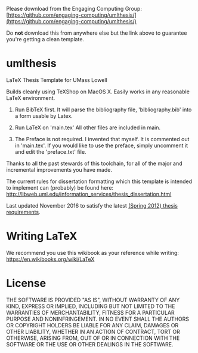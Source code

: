 Please download from the Engaging Computing Group: [https://github.com/engaging-computing/umlthesis/](https://github.com/engaging-computing/umlthesis/)

Do **not** download this from anywhere else but the link above to guarantee you're getting a clean template.

umlthesis
=========

LaTeX Thesis Template for UMass Lowell

Builds cleanly using TeXShop on MacOS X. Easily works in any reasonable LaTeX environment.

1. Run BibTeX first. It will parse the bibliography file, 'bibliography.bib' into a form usable by Latex.

2. Run LaTeX on 'main.tex' All other files are included in main. 

3. The Preface is not required. I invented that myself. It is commented out in 'main.tex'. If you would like to use the preface, simply uncomment it and edit the 'preface.txt' file.

Thanks to all the past stewards of this toolchain, for all of the major and incremental improvements you have made. 

The current rules for dissertation formatting which this template is intended to implement can (probably) be found here: 
http://libweb.uml.edu/information_services/thesis_dissertation.html

Last updated November 2016 to satisfy the latest [(Spring 2012) thesis requirements](https://www.uml.edu/registrar/docs/thesis_guide.pdf).
 
Writing LaTeX
=========
We recommend you use this wikibook as your reference while writing: https://en.wikibooks.org/wiki/LaTeX

License
=========
THE SOFTWARE IS PROVIDED "AS IS", WITHOUT WARRANTY OF ANY KIND, EXPRESS OR IMPLIED, INCLUDING BUT NOT LIMITED TO THE WARRANTIES OF MERCHANTABILITY, FITNESS FOR A PARTICULAR PURPOSE AND NONINFRINGEMENT. IN NO EVENT SHALL THE AUTHORS OR COPYRIGHT HOLDERS BE LIABLE FOR ANY CLAIM, DAMAGES OR OTHER LIABILITY, WHETHER IN AN ACTION OF CONTRACT, TORT OR OTHERWISE, ARISING FROM, OUT OF OR IN CONNECTION WITH THE SOFTWARE OR THE USE OR OTHER DEALINGS IN THE SOFTWARE.
